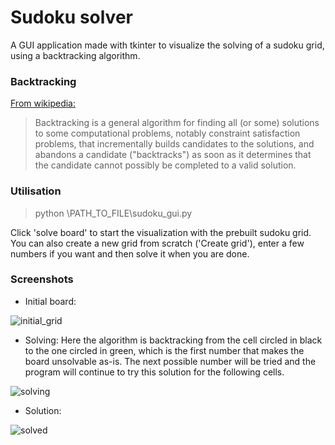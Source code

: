 # Sudoku solver

A GUI application made with tkinter to visualize the solving of a sudoku grid, using a backtracking algorithm.

### Backtracking
[From wikipedia:](https://en.wikipedia.org/wiki/Backtracking)

> Backtracking is a general algorithm for finding all (or some) solutions to some computational problems, notably constraint satisfaction problems, that incrementally builds candidates  to the solutions, and abandons a candidate ("backtracks") as soon as it determines that the candidate cannot possibly be completed to a valid solution.

### Utilisation
> python \PATH_TO_FILE\sudoku_gui.py

Click 'solve board' to start the visualization with the prebuilt sudoku grid. You can also create a new grid from scratch ('Create grid'), enter a few numbers if you want and then solve it when you are done.

### Screenshots

* Initial board:

![initial_grid](https://user-images.githubusercontent.com/69766734/105037870-eb894680-5a5e-11eb-9cbc-c0330bb1e61c.png)

* Solving:
Here the algorithm is backtracking from the cell circled in black to the one circled in green, which is the first number that makes the board unsolvable as-is. The next possible number will be tried and the program will continue to try this solution for the following cells.

![solving](https://user-images.githubusercontent.com/69766734/105037872-ec21dd00-5a5e-11eb-81d4-b592851d7d7d.png)

* Solution:

![solved](https://user-images.githubusercontent.com/69766734/105037871-ec21dd00-5a5e-11eb-9845-564b451eefa2.png)

